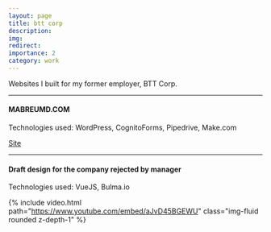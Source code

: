 ```yaml
---
layout: page
title: btt corp
description: 
img:
redirect:
importance: 2
category: work
---
```


Websites I built for my former employer, BTT Corp. 

---

<h4>MABREUMD.COM</h4>

Technologies used: WordPress, CognitoForms, Pipedrive, Make.com
<div class="row">
<div class="col">
    <a class="btn btn-outline-light" href="https://www.mabreumd.com/">Site</a>
    </div>
</div>

---

<h4 class="mt-4">Draft design for the company rejected by manager</h4>

Technologies used: VueJS, Bulma.io

{% include video.html path="https://www.youtube.com/embed/aJvD45BGEWU" class="img-fluid rounded z-depth-1" %}
